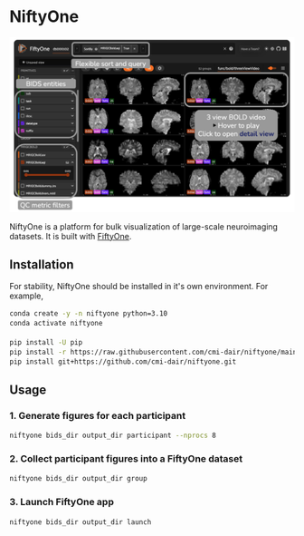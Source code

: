# NiftyOne

![NiftyOne Mosaic](.github/static/niftyone_mosaic_view.png)

NiftyOne is a platform for bulk visualization of large-scale neuroimaging datasets. It is built with [FiftyOne](https://docs.voxel51.com/).

## Installation

For stability, NiftyOne should be installed in it's own environment. For example,

```bash
conda create -y -n niftyone python=3.10
conda activate niftyone

pip install -U pip
pip install -r https://raw.githubusercontent.com/cmi-dair/niftyone/main/requirements.txt
pip install git+https://github.com/cmi-dair/niftyone.git
```

## Usage

### 1. Generate figures for each participant

```bash
niftyone bids_dir output_dir participant --nprocs 8
```

### 2. Collect participant figures into a FiftyOne dataset

```bash
niftyone bids_dir output_dir group
```

### 3. Launch FiftyOne app

```bash
niftyone bids_dir output_dir launch
```

